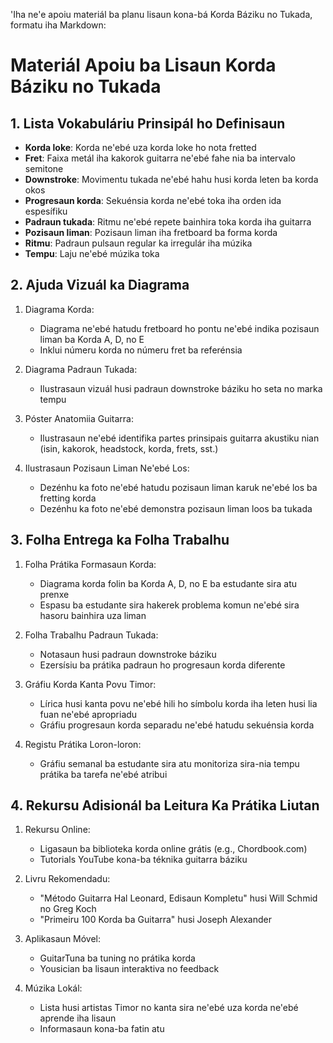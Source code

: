 'Iha ne'e apoiu materiál ba planu lisaun kona-bá Korda Báziku no Tukada, formatu iha Markdown:

# Materiál Apoiu ba Lisaun Korda Báziku no Tukada

## 1. Lista Vokabuláriu Prinsipál ho Definisaun

- **Korda loke**: Korda ne'ebé uza korda loke ho nota fretted
- **Fret**: Faixa metál iha kakorok guitarra ne'ebé fahe nia ba intervalo semitone
- **Downstroke**: Movimentu tukada ne'ebé hahu husi korda leten ba korda okos
- **Progresaun korda**: Sekuénsia korda ne'ebé toka iha orden ida espesífiku
- **Padraun tukada**: Ritmu ne'ebé repete bainhira toka korda iha guitarra
- **Pozisaun liman**: Pozisaun liman iha fretboard ba forma korda
- **Ritmu**: Padraun pulsaun regular ka irregulár iha múzika
- **Tempu**: Laju ne'ebé múzika toka

## 2. Ajuda Vizuál ka Diagrama

1. Diagrama Korda:
   - Diagrama ne'ebé hatudu fretboard ho pontu ne'ebé indika pozisaun liman ba Korda A, D, no E
   - Inklui númeru korda no númeru fret ba referénsia

2. Diagrama Padraun Tukada:
   - Ilustrasaun vizuál husi padraun downstroke báziku ho seta no marka tempu

3. Póster Anatomiia Guitarra:
   - Ilustrasaun ne'ebé identifika partes prinsipais guitarra akustiku nian (isin, kakorok, headstock, korda, frets, sst.)

4. Ilustrasaun Pozisaun Liman Ne'ebé Los:
   - Dezénhu ka foto ne'ebé hatudu pozisaun liman karuk ne'ebé los ba fretting korda
   - Dezénhu ka foto ne'ebé demonstra pozisaun liman loos ba tukada

## 3. Folha Entrega ka Folha Trabalhu

1. Folha Prátika Formasaun Korda:
   - Diagrama korda folin ba Korda A, D, no E ba estudante sira atu prenxe
   - Espasu ba estudante sira hakerek problema komun ne'ebé sira hasoru bainhira uza liman

2. Folha Trabalhu Padraun Tukada:
   - Notasaun husi padraun downstroke báziku
   - Ezersísiu ba prátika padraun ho progresaun korda diferente

3. Gráfiu Korda Kanta Povu Timor:
   - Lírica husi kanta povu ne'ebé hili ho símbolu korda iha leten husi lia fuan ne'ebé apropriadu
   - Gráfiu progresaun korda separadu ne'ebé hatudu sekuénsia korda

4. Registu Prátika Loron-loron:
   - Gráfiu semanal ba estudante sira atu monitoriza sira-nia tempu prátika ba tarefa ne'ebé atribui

## 4. Rekursu Adisionál ba Leitura Ka Prátika Liutan

1. Rekursu Online:
   - Ligasaun ba biblioteka korda online grátis (e.g., Chordbook.com)
   - Tutorials YouTube kona-ba téknika guitarra báziku

2. Livru Rekomendadu:
   - "Método Guitarra Hal Leonard, Edisaun Kompletu" husi Will Schmid no Greg Koch
   - "Primeiru 100 Korda ba Guitarra" husi Joseph Alexander

3. Aplikasaun Móvel:
   - GuitarTuna ba tuning no prátika korda
   - Yousician ba lisaun interaktiva no feedback

4. Múzika Lokál:
   - Lista husi artistas Timor no kanta sira ne'ebé uza korda ne'ebé aprende iha lisaun
   - Informasaun kona-ba fatin atu